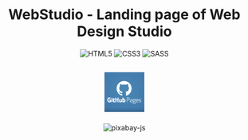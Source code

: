 <div align="center">

# WebStudio - Landing page of Web Design Studio

![HTML5](https://img.shields.io/badge/HTML5-E34F26?style=for-the-badge&logo=html5&logoColor=white)
![CSS3](https://img.shields.io/badge/CSS3-1572B6?style=for-the-badge&logo=css3&logoColor=white)
![SASS](https://img.shields.io/badge/Sass-CC6699?style=for-the-badge&logo=sass&logoColor=white)

## [<img src="https://raw.githubusercontent.com/github/explore/80688e429a7d4ef2fca1e82350fe8e3517d3494d/collections/github-pages-examples/github-pages-examples.png" width="80px" alt="home page" border="0">](https://pawelpalasinski.github.io/goit-markup-hw-08/)

<img src="https://i.ibb.co/NmDq8XZ/2023-02-12-20-37-11.png" alt="pixabay-js" border="0">

</div>
